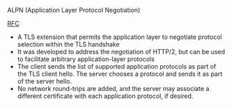 ALPN (Application Layer Protocol Negotiation)

[RFC](https://datatracker.ietf.org/doc/html/rfc7301)

- A TLS extension that permits the application layer to negotiate protocol selection within the TLS handshake
- It was developed to address the negotiation of HTTP/2, but can be used to facilitate arbitrary application-layer protocols
- The client sends the list of supported application protocols as part of the TLS client hello. The server chooses a protocol and sends it as part of the server hello.
- No network round-trips are added, and the server may associate a different certificate with each application protocol, if desired.